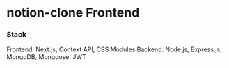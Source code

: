 # notion-clone Frontend

### Stack
Frontend: Next.js, Context API, CSS Modules
Backend: Node.js, Express.js, MongoDB, Mongoose, JWT